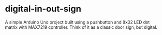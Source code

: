# digital-in-out-sign
A simple Arduino Uno project built using a pushbutton and 8x32 LED dot matrix with MAX7219 controller. Think of it as a classic door sign, but digital.
